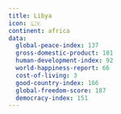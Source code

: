 ```yaml
---
title: Libya
icon: 🇱🇾
continent: africa
data:
  global-peace-index: 137
  gross-domestic-product: 101
  human-development-index: 92
  world-happiness-report: 66
  cost-of-living: 3
  good-country-index: 166
  global-freedom-score: 187
  democracy-index: 151
---
```

